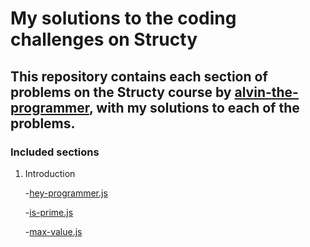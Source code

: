 # My solutions to the coding challenges on Structy

## This repository contains each section of problems on the Structy course by [alvin-the-programmer](https://github.com/alvin-the-programmer), with my solutions to each of the problems.

### Included sections

1. Introduction

   -[hey-programmer.js](https://github.com/Tzheng456/structy/tree/main/Introduction/hey-programmer.js)

   -[is-prime.js](https://github.com/Tzheng456/structy/tree/main/Introduction/is-prime.js)

   -[max-value.js](https://github.com/Tzheng456/structy/tree/main/Introduction/max-value.js)
